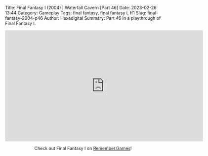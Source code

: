Title: Final Fantasy I (2004) | Waterfall Cavern [Part 46]
Date: 2023-02-26 13:44
Category: Gameplay
Tags: final fantasy,  final fantasy i,  ff1
Slug: final-fantasy-2004-p46
Author: Hexadigital
Summary: Part 46 in a playthrough of Final Fantasy I.

<center><iframe src="https://www.youtube.com/embed/MalHyrsDs4U?feature=oembed" allow="accelerometer; autoplay; encrypted-media; gyroscope; picture-in-picture" width="640" height="360" frameborder="0"></iframe>

Check out Final Fantasy I on [Remember.Games](https://remember.games/game/6866/final-fantasy-i-ii-dawn-of-souls/)!</center>